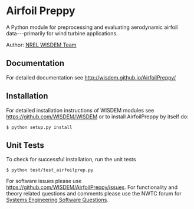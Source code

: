 # Airfoil Preppy

A Python module for preprocessing and evaluating aerodynamic airfoil data---primarily for wind turbine applications.

Author: [NREL WISDEM Team](mailto:systems.engineering@nrel.gov) 

## Documentation

For detailed documentation see <http://wisdem.github.io/AirfoilPreppy/>

## Installation

For detailed installation instructions of WISDEM modules see <https://github.com/WISDEM/WISDEM> or to install AirfoilPreppy by itself do:

    $ python setup.py install

## Unit Tests

To check for successful installation, run the unit tests

    $ python test/test_airfoilprep.py

For software issues please use <https://github.com/WISDEM/AirfoilPreppy/issues>.  For functionality and theory related questions and comments please use the NWTC forum for [Systems Engineering Software Questions](https://wind.nrel.gov/forum/wind/viewtopic.php?f=34&t=1002).

